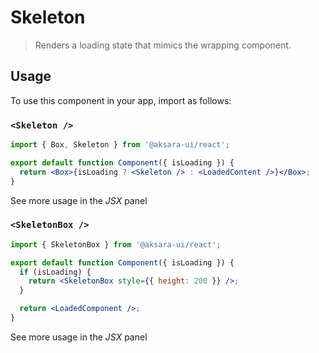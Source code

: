 # Skeleton

> Renders a loading state that mimics the wrapping component.

## Usage

To use this component in your app, import as follows:

### `<Skeleton />`

```jsx
import { Box, Skeleton } from '@aksara-ui/react';

export default function Component({ isLoading }) {
  return <Box>{isLoading ? <Skeleton /> : <LoadedContent />}</Box>;
}
```

See more usage in the _JSX_ panel

### `<SkeletonBox />`

```jsx
import { SkeletonBox } from '@aksara-ui/react';

export default function Component({ isLoading }) {
  if (isLoading) {
    return <SkeletonBox style={{ height: 200 }} />;
  }

  return <LoadedComponent />;
}
```

See more usage in the _JSX_ panel
